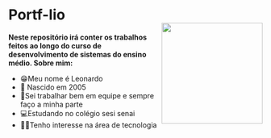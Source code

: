 # Portf-lio

<img align="right" width="200px" style="margin-top:-20px" src="https://i.pinimg.com/564x/3e/21/c5/3e21c56557d39d3e2fdddb800f9e93cd.jpg">

**Neste repositório irá conter os trabalhos feitos ao longo do curso de desenvolvimento de sistemas do ensino médio. Sobre mim:**
* 😁Meu nome é Leonardo
* 🍼 Nascido em 2005
* 🚜Sei trabalhar bem em equipe e sempre faço a minha parte
* 💻Estudando no colégio sesi senai
* 👨‍💻Tenho interesse na área de tecnologia

